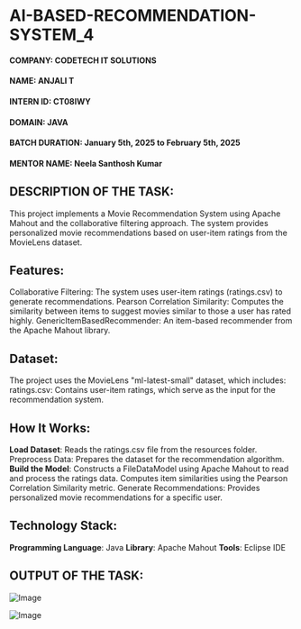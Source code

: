 # AI-BASED-RECOMMENDATION-SYSTEM_4
#### **COMPANY**: CODETECH IT SOLUTIONS
#### **NAME**: ANJALI T
#### **INTERN ID**: CT08IWY       
#### **DOMAIN**: JAVA
#### **BATCH DURATION**: January 5th, 2025 to February 5th, 2025
#### **MENTOR NAME**: Neela Santhosh Kumar

## **DESCRIPTION OF THE TASK**:
This project implements a Movie Recommendation System using Apache Mahout and the collaborative filtering approach. The system provides personalized movie recommendations based on user-item ratings from the MovieLens dataset.
## **Features**:
Collaborative Filtering: The system uses user-item ratings (ratings.csv) to generate recommendations.
Pearson Correlation Similarity: Computes the similarity between items to suggest movies similar to those a user has rated highly.
GenericItemBasedRecommender: An item-based recommender from the Apache Mahout library.
## **Dataset**:
The project uses the MovieLens "ml-latest-small" dataset, which includes:
ratings.csv: Contains user-item ratings, which serve as the input for the recommendation system.
## **How It Works**:
**Load Dataset**: Reads the ratings.csv file from the resources folder.
Preprocess Data: Prepares the dataset for the recommendation algorithm.
**Build the Model**: Constructs a FileDataModel using Apache Mahout to read and process the ratings data.
Computes item similarities using the Pearson Correlation Similarity metric.
Generate Recommendations: Provides personalized movie recommendations for a specific user.
## **Technology Stack**:
**Programming Language**: Java
**Library**: Apache Mahout
**Tools**: Eclipse IDE
## OUTPUT OF THE TASK:
![Image](https://github.com/user-attachments/assets/139ba190-82cb-4c04-b47c-979a4cc30ee2)

![Image](https://github.com/user-attachments/assets/047a6590-e837-451b-8745-b17a3cbde1b0)
